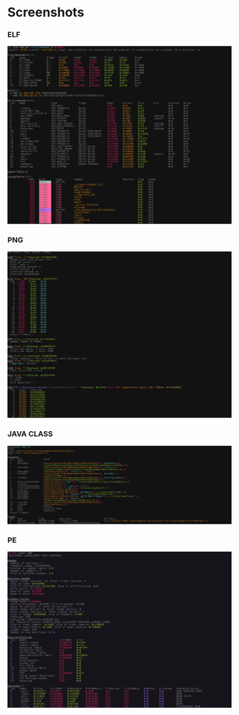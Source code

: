 # Screenshots

### ELF
![elf_example1](Screenshot2.png)

### PNG
![png_example1](Screenshot1.png)

### JAVA CLASS

![class_example1](Screenshot3.png)

### PE

![pe_example1](Screenshot4.png)
